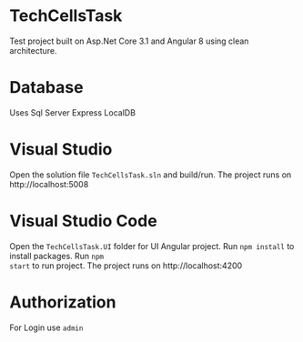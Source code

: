 # TechCellsTask
Test project built on Asp.Net Core 3.1 and Angular 8 using clean architecture.

# Database
Uses Sql Server Express LocalDB

# Visual Studio
Open the solution file <code>TechCellsTask.sln</code> and build/run. The project runs on http://localhost:5008

# Visual Studio Code
Open the <code>TechCellsTask.UI</code> folder for UI Angular project.
Run <code>npm install</code> to install packages.
Run <code>npm start</code> to run project.
The project runs on http://localhost:4200

# Authorization
For Login use <code>admin</code>
